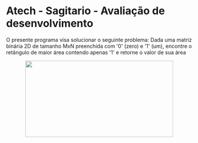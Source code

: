 # **Atech - Sagitario - Avaliação de desenvolvimento**

<p align="justify"> O presente programa visa solucionar o seguinte problema: Dada uma matriz binária 2D de tamanho MxN preenchida com '0' (zero) e '1' (um), encontre o retângulo de maior área contendo apenas '1' e retorne o valor de sua área </p>

<p align="center">
  <img width="401" height="207" src="https://i.imgur.com/sRybxrW.png">
</p>
